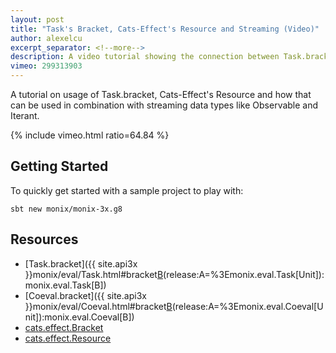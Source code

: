 ```yaml
---
layout: post
title: "Task's Bracket, Cats-Effect's Resource and Streaming (Video)"
author: alexelcu
excerpt_separator: <!--more-->
description: A video tutorial showing the connection between Task.bracket, Resource and the streaming data types.
vimeo: 299313903
---
```


A tutorial on usage of Task.bracket, Cats-Effect's Resource and how
that can be used in combination with streaming data types like
Observable and Iterant.

<!--more-->

{% include vimeo.html ratio=64.84 %}

## Getting Started

To quickly get started with a sample project to play with:

```
sbt new monix/monix-3x.g8
```

## Resources

- [Task.bracket]({{ site.api3x }}monix/eval/Task.html#bracket[B](use:A=%3Emonix.eval.Task[B])(release:A=%3Emonix.eval.Task[Unit]):monix.eval.Task[B])
- [Coeval.bracket]({{ site.api3x }}monix/eval/Coeval.html#bracket[B](use:A=%3Emonix.eval.Coeval[B])(release:A=%3Emonix.eval.Coeval[Unit]):monix.eval.Coeval[B])
- [cats.effect.Bracket](https://typelevel.org/cats-effect/typeclasses/bracket.html)
- [cats.effect.Resource](https://typelevel.org/cats-effect/datatypes/resource.html)

